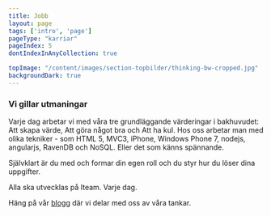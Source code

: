```yaml
---
title: Jobb
layout: page
tags: ['intro', 'page']
pageType: "karriar"
pageIndex: 5
dontIndexInAnyCollection: true

topImage: "/content/images/section-topbilder/thinking-bw-cropped.jpg"
backgroundDark: true
---
```


### Vi gillar utmaningar
Varje dag arbetar vi med våra tre grundläggande värderingar i bakhuvudet: Att skapa värde, Att göra något bra och Att ha kul.
Hos oss arbetar man med olika tekniker - som HTML 5, MVC3, iPhone, Windows Phone 7, nodejs, angularjs, RavenDB och NoSQL. Eller det som känns spännande.

Självklart är du med och formar din egen roll och du styr hur du löser dina uppgifter.

Alla ska utvecklas på Iteam. Varje dag.

<!--

### Du med talang - spontanansök här
För oss är det viktigast att hitta rätt person som passar i gruppen. Det spelar ingen roll om du har en bra utbildning i grunden eller om du skaffat dig din erfarenhet på egen hand. Vi letar efter dig som har en spännande bakgrund och som gillar att bli utmanad.
Vi älskar spontanansökningar - så tveka inte att skicka din ansökan:

<form action="">
  <input type="file">
  <textarea name="" id=""></textarea>
  <input type="radio" name="application" id="app-job">
  <label for="app-job">Jobb</label>
  <input type="radio" name="application" id="app-intern">
  <label for="app-intern">Praktik</label>
  <input type="submit">
</form>

-->

Häng på vår [blogg](//tekniken.nu) där vi delar med oss av våra tankar.
